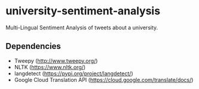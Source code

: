 # university-sentiment-analysis
Multi-Lingual Sentiment Analysis of tweets about a university.

Dependencies
-------------
 * Tweepy (http://www.tweepy.org/)
 * NLTK (https://www.nltk.org/)
 * langdetect (https://pypi.org/project/langdetect/)
 * Google Cloud Translation API (https://cloud.google.com/translate/docs/)
